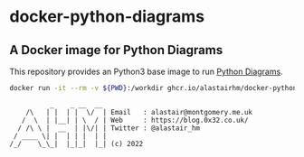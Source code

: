 # docker-python-diagrams

## A Docker image for Python Diagrams

This repository provides an Python3 base image to run [Python Diagrams](https://github.com/mingrammer/diagrams).


```bash
docker run -it --rm -v ${PWD}:/workdir ghcr.io/alastairhm/docker-python-diagrams example/diagram.py
```

```text
          _    _ __  __
    /\   | |  | |  \/  | Email   : alastair@montgomery.me.uk
   /  \  | |__| | \  / | Web     : https://blog.0x32.co.uk/
  / /\ \ |  __  | |\/| | Twitter : @alastair_hm
 / ____ \| |  | | |  | |
/_/    \_\_|  |_|_|  |_| (c) 2022
```
